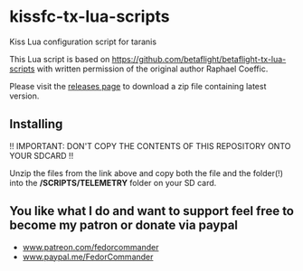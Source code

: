 # kissfc-tx-lua-scripts
Kiss Lua configuration script for taranis

This Lua script is based on https://github.com/betaflight/betaflight-tx-lua-scripts with written permission
of the original author Raphael Coeffic.

Please visit the [releases page](https://github.com/fedorcomander/kissfc-tx-lua-scripts/releases) to download a zip file containing latest version.

## Installing

!! IMPORTANT: DON'T COPY THE CONTENTS OF THIS REPOSITORY ONTO YOUR SDCARD !!

Unzip the files from the link above and copy both the file and the folder(!) into the **/SCRIPTS/TELEMETRY** folder on your SD card.

## You like what I do and want to support feel free to become my patron or donate via paypal

* www.patreon.com/fedorcommander
* www.paypal.me/FedorCommander

